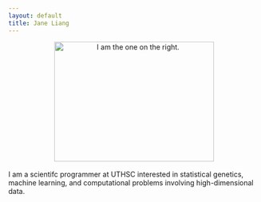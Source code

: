 ```yaml
---
layout: default
title: Jane Liang
---
```


<center><img src="{{ site.url }}/media/chicken.jpg" width="320" height="240" title="I am the one on the right."/></center>
<br>
I am a scientifc programmer at UTHSC interested in statistical genetics, machine learning, and computational problems involving high-dimensional data. 
